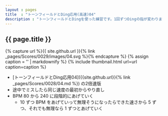 ```yaml
---
layout : pages
title  : "トーンフィールドとDing応用(高速)04"
description : "トーンフィールドとDingを使った練習です。1回ずつDingの指が変わります。8分でもきれいに鳴らせるようにしましょう。"
---
```


## {{ page.title }}

{% capture url %}{{ site.github.url }}{% link _pages/Scores/0029/images/04.svg %}{% endcapture %}
{% assign caption = '' | markdownify %}
{% include thumbnail.html url=url caption=caption %}

* [トーンフィールドとDing応用04]({{site.github.url}}{% link _pages/Scores/0028/04.md %}) の2倍速版
* 途中でミスしたら同じ速度の最初からやり直し
* BPM 80 から 240 に段階的にあげていく
  * 10 ずつ BPM をあげていって無理そうになったらできた速さから 5 ずつ、それでも無理なら 1 ずつとあげていく